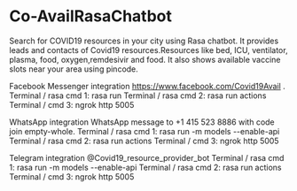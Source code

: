 # Co-AvailRasaChatbot
Search for COVID19 resources in your city using Rasa chatbot.
It provides leads and contacts of Covid19 resources.Resources like bed, ICU, ventilator, plasma, food, oxygen,remdesivir and food.
It also shows available vaccine slots near your area using pincode.

Facebook Messenger integration
https://www.facebook.com/Covid19Avail .
Terminal / rasa cmd 1: rasa run
Terminal / rasa cmd 2: rasa run actions
Terminal / cmd 3: ngrok http 5005 

WhatsApp integration
WhatsApp message to +1 415 523 8886 with code join empty-whole.
Terminal / rasa cmd 1: rasa run -m models --enable-api
Terminal / rasa cmd 2: rasa run actions
Terminal / cmd 3: ngrok http 5005 

Telegram integration
@Covid19_resource_provider_bot
Terminal / rasa cmd 1: rasa run -m models --enable-api
Terminal / rasa cmd 2: rasa run actions
Terminal / cmd 3: ngrok http 5005
